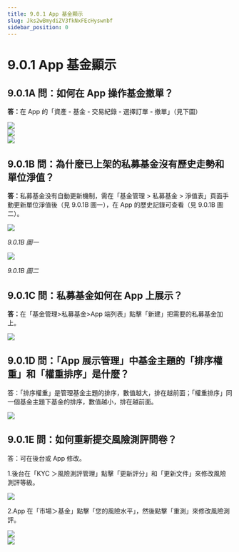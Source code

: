 ```yaml
---
title: 9.0.1 App 基金顯示
slug: Jks2wBmydiZV3fkNxFEcHyswnbf
sidebar_position: 0
---
```



# 9.0.1 App 基金顯示

## 9.0.1A 問：如何在 App 操作基金撤單？

<b>答：</b>在 App 的「資產 - 基金 - 交易紀錄 - 選擇訂單 - 撤單」（見下圖）

<div class="flex gap-3 columns-3" column-size="3">
<div class="w-[34%]" width-ratio="34">
<img src="/assets/WB9RbfX96o3TNExucCUcRtqznrc.png" src-width="526" src-height="1114" align="center"/>

</div>
<div class="w-[33%]" width-ratio="33">
<img src="/assets/XIPJbZppCoCJBoxBfHzcc7pAncc.png" src-width="619" src-height="1350"/>
</div>
<div class="w-[32%]" width-ratio="32">
<img src="/assets/VVgHbvARlowUUsxuyNzcJWWTn5b.png" src-width="639" src-height="1405"/>
</div>
</div>

## 9.0.1B 問：為什麼已上架的私募基金沒有歷史走勢和單位淨值？

<b>答：</b>私募基金没有自動更新機制，需在「基金管理 &gt; 私募基金 &gt; 淨值表」頁面手動更新單位淨值後（見 9.0.1B 圖一），在 App 的歷史記錄可查看（見 9.0.1B 圖二）。

<img src="/assets/BamNb27jyofWiNxKB3xcLJSPnwc.png" src-width="2512" src-height="734" align="center"/>

<em>9.0.1B 圖一</em>

<img src="/assets/V3GbbrtwqoHVMix8p99c8WodntE.png" src-width="756" src-height="1469" align="center"/>

<em>9.0.1B 圖二</em>

## 9.0.1C 問：私募基金如何在 App 上展示？

<b>答：</b>在「基金管理&gt;私募基金&gt;App 端列表」點擊「新建」把需要的私募基金加上。

<img src="/assets/Rp9dbfYFnoCohhxP0B9cobFDn5d.png" src-width="2682" src-height="724" align="center"/>

## 9.0.1D 問：「App 展示管理」中基金主題的「排序權重」和「權重排序」是什麼？

答：「排序權重」是管理基金主題的排序，數值越大，排在越前面；「權重排序」同一個基金主題下基金的排序，數值越小，排在越前面。

<img src="/assets/PiDab4K3WodqLFxBLejc3flInth.png" src-width="2718" src-height="1496" align="center"/>

## 9.0.1E 問：如何重新提交風險測評問卷？

答：可在後台或 App 修改。

1.後台在「KYC ＞風險測評管理」點擊「更新評分」和「更新文件」來修改風險測評等級。

<img src="/assets/Wk7PbLfzFoQJE8x53JwcUWdHnaf.png" src-width="2692" src-height="1118" align="center"/>

2.App 在「市場＞基金」點擊「您的風險水平」，然後點擊「重測」來修改風險測評。

<div class="flex gap-3 columns-2" column-size="2">
<div class="w-[48%]" width-ratio="48">
<img src="/assets/G6k4bgKrAomqeqx3xRGciHvAnDd.png" src-width="752" src-height="1530" align="center"/>
</div>
<div class="w-[51%]" width-ratio="51">
<img src="/assets/Uq2Abu29vovVLOxnYIRcZ84jnmd.png" src-width="784" src-height="1500" align="center"/>
</div>
</div>

